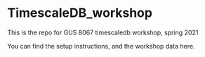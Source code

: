 # TimescaleDB_workshop
This is the repo for GUS 8067 timescaledb workshop, spring 2021

You can find the setup instructions, and the workshop data here.
